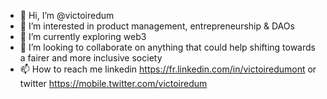 - 👋 Hi, I’m @victoiredum
- 👀 I’m interested in product management, entrepreneurship & DAOs
- 🌱 I’m currently exploring web3 
- 💞️ I’m looking to collaborate on anything that could help shifting towards a fairer and more inclusive society
- 📫 How to reach me linkedin https://fr.linkedin.com/in/victoiredumont or twitter https://mobile.twitter.com/victoiredum

<!---
victoiredum/victoiredum is a ✨ special ✨ repository because its `README.md` (this file) appears on your GitHub profile.
You can click the Preview link to take a look at your changes.
--->
